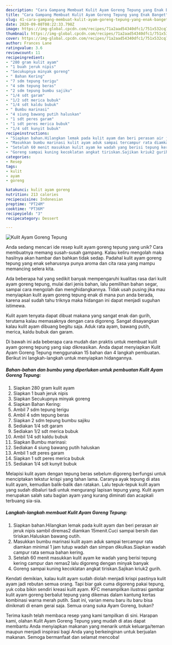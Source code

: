 ```yaml
---
description: "Cara Gampang Membuat Kulit Ayam Goreng Tepung yang Enak Banget"
title: "Cara Gampang Membuat Kulit Ayam Goreng Tepung yang Enak Banget"
slug: 41-cara-gampang-membuat-kulit-ayam-goreng-tepung-yang-enak-banget
date: 2020-09-08T08:22:33.798Z
image: https://img-global.cpcdn.com/recipes/71a2aad54340dfc1/751x532cq70/kulit-ayam-goreng-tepung-foto-resep-utama.jpg
thumbnail: https://img-global.cpcdn.com/recipes/71a2aad54340dfc1/751x532cq70/kulit-ayam-goreng-tepung-foto-resep-utama.jpg
cover: https://img-global.cpcdn.com/recipes/71a2aad54340dfc1/751x532cq70/kulit-ayam-goreng-tepung-foto-resep-utama.jpg
author: Frances Lane
ratingvalue: 3.6
reviewcount: 11
recipeingredient:
- "280 gram kulit ayam"
- "1 buah jeruk nipis"
- "Secukupnya minyak goreng"
- " Bahan Kering"
- "7 sdm tepung terigu"
- "4 sdm tepung beras"
- "2 sdm tepung bumbu sajiku"
- "1/4 sdt garam"
- "1/2 sdt merica bubuk"
- "1/4 sdt kaldu bubuk"
- " Bumbu marinasi"
- "4 siung bawang putih haluskan"
- "1 sdt peres garam"
- "1 sdt peres merica bubuk"
- "1/4 sdt kunyit bubuk"
recipeinstructions:
- "Siapkan bahan.Hilangkan lemak pada kulit ayam dan beri perasan air jeruk nipis sambil diremas2 diamkan 15menit.Cuci sampai bersih dan tiriskan.Haluskan bawang outih."
- "Masukkan bumbu marinasi kulit ayam aduk sampai tercampur rata diamkan minimal 1 jam tutup wadah dan simpan dikulkas.Siapkan wadah campur rata semua bahan kering."
- "Setelah 60 menit masukkan kulit ayam ke wadah yang berisi tepung kering campur dan remas2 lalu digoreng dengan minyak banyak"
- "Goreng sampai kuning kecoklatan angkat tiriskan.Sajikan kriuk2 gurih."
categories:
- Resep
tags:
- kulit
- ayam
- goreng

katakunci: kulit ayam goreng 
nutrition: 213 calories
recipecuisine: Indonesian
preptime: "PT24M"
cooktime: "PT36M"
recipeyield: "3"
recipecategory: Dessert

---
```



![Kulit Ayam Goreng Tepung](https://img-global.cpcdn.com/recipes/71a2aad54340dfc1/751x532cq70/kulit-ayam-goreng-tepung-foto-resep-utama.jpg)

Anda sedang mencari ide resep kulit ayam goreng tepung yang unik? Cara membuatnya memang susah-susah gampang. Kalau keliru mengolah maka hasilnya akan hambar dan bahkan tidak sedap. Padahal kulit ayam goreng tepung yang enak seharusnya punya aroma dan cita rasa yang mampu memancing selera kita.

Ada beberapa hal yang sedikit banyak mempengaruhi kualitas rasa dari kulit ayam goreng tepung, mulai dari jenis bahan, lalu pemilihan bahan segar, sampai cara mengolah dan menghidangkannya. Tidak usah pusing jika mau menyiapkan kulit ayam goreng tepung enak di mana pun anda berada, karena asal sudah tahu triknya maka hidangan ini dapat menjadi suguhan istimewa.

Kulit ayam tenyata dapat dibuat makana yang sangat enak dan gurih, terutama kalau memasaknya dengan cara digoreng. Sangat disayangkan kalau kulit ayam dibuang begitu saja. Aduk rata ayam, bawang putih, merica, kaldu bubuk dan garam.


Di bawah ini ada beberapa cara mudah dan praktis untuk membuat kulit ayam goreng tepung yang siap dikreasikan. Anda dapat menyiapkan Kulit Ayam Goreng Tepung menggunakan 15 bahan dan 4 langkah pembuatan. Berikut ini langkah-langkah untuk menyiapkan hidangannya.

<!--inarticleads1-->

##### Bahan-bahan dan bumbu yang diperlukan untuk pembuatan Kulit Ayam Goreng Tepung:

1. Siapkan 280 gram kulit ayam
1. Siapkan 1 buah jeruk nipis
1. Siapkan Secukupnya minyak goreng
1. Siapkan  Bahan Kering:
1. Ambil 7 sdm tepung terigu
1. Ambil 4 sdm tepung beras
1. Siapkan 2 sdm tepung bumbu sajiku
1. Sediakan 1/4 sdt garam
1. Sediakan 1/2 sdt merica bubuk
1. Ambil 1/4 sdt kaldu bubuk
1. Siapkan  Bumbu marinasi:
1. Sediakan 4 siung bawang putih haluskan
1. Ambil 1 sdt peres garam
1. Siapkan 1 sdt peres merica bubuk
1. Sediakan 1/4 sdt kunyit bubuk


Melapisi kulit ayam dengan tepung beras sebelum digoreng berfungsi untuk menciptakan tekstur krispi yang tahan lama. Caranya ayak tepung di atas kulit ayam, kemudian balik-balik dan ratakan. Lalu tepuk-tepuk kulit ayam yang sudah dibaluri tadi untuk mengurangi lapisan tepung yang. Kulit ayam merupakan salah satu bagian ayam yang kurang diminati dan acapkali terbuang sia-sia. 

<!--inarticleads2-->

##### Langkah-langkah membuat Kulit Ayam Goreng Tepung:

1. Siapkan bahan.Hilangkan lemak pada kulit ayam dan beri perasan air jeruk nipis sambil diremas2 diamkan 15menit.Cuci sampai bersih dan tiriskan.Haluskan bawang outih.
1. Masukkan bumbu marinasi kulit ayam aduk sampai tercampur rata diamkan minimal 1 jam tutup wadah dan simpan dikulkas.Siapkan wadah campur rata semua bahan kering.
1. Setelah 60 menit masukkan kulit ayam ke wadah yang berisi tepung kering campur dan remas2 lalu digoreng dengan minyak banyak
1. Goreng sampai kuning kecoklatan angkat tiriskan.Sajikan kriuk2 gurih.


Kendati demikian, kalau kulit ayam sudah diolah menjadi krispi pastinya kulit ayam jadi rebutan semua orang. Tapi biar gak cuma digoreng pakai tepung, yuk coba bikin sendiri kreasi kulit ayam. KFC menampilkan ilustrasi gambar kulit ayam goreng berbalut tepung yang dikemas dalam kantung kertas kombinasi warna merah putih. Saat ini, varian menu baru itu baru bisa dinikmati di enam gerai saja. Semua orang suka Ayam Goreng, bukan? 

Terima kasih telah membaca resep yang kami tampilkan di sini. Harapan kami, olahan Kulit Ayam Goreng Tepung yang mudah di atas dapat membantu Anda menyiapkan makanan yang menarik untuk keluarga/teman maupun menjadi inspirasi bagi Anda yang berkeinginan untuk berjualan makanan. Semoga bermanfaat dan selamat mencoba!
